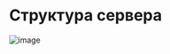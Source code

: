 # Структура сервера
![image](https://user-images.githubusercontent.com/35408275/82089315-149d4e80-96fc-11ea-94f2-7ebdbd344f0e.png)
